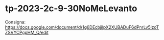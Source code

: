 # tp-2023-2c-9-30NoMeLevanto
Consigna: https://docs.google.com/document/d/1g6DEcbjilpX2XUBADuF6dPnrLv5lzoTZSVYCPgpHM_Q/edit
